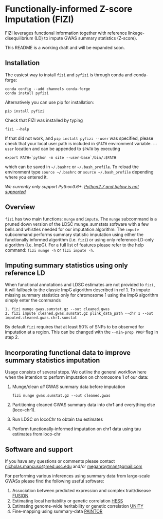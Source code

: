 # Functionally-informed Z-score Imputation (FIZI)
FIZI leverages functional information together with reference linkage-disequilibrium (LD) to
impute GWAS summary statistics (Z-score).

This README is a working draft and will be expanded soon.

[//]: # (This repository serves as the home for the python implementation of the algorithm described in XX.)

Installation
----
The easiest way to install `fizi` and `pyfizi` is through conda and conda-forge:

    conda config --add channels conda-forge
    conda install pyfizi
    
Alternatively you can use pip for installation:

    pip install pyfizi
    
Check that FIZI was installed by typing

    fizi --help

If that did not work, and `pip install pyfizi --user` was specified, please check that your local user path is included in
`$PATH` environment variable. `--user` location and can be appended to `$PATH`
by executing

    export PATH=`python -m site --user-base`/bin/:$PATH
    
which can be saved in `~/.bashrc` or `~/.bash_profile`. To reload the environment type `source ~/.bashrc` or `source ~/.bash_profile` depending where you entered it.

*We currently only support Python3.6+. [Python2.7 and below is not supported](https://pythonclock.org/)*

Overview
--------
`fizi` has two main functions: `munge` and `impute`. The `munge` subcommand is a pruned down version of the LDSC munge_sumstats software with a few bells and whistles needed for our imputation algorithm. The `impute` subcommand performs summary statistic imputation using either the functionally informed algorithm (i.e. `fizi`) or using only reference-LD-only algorithm (i.e. ImpG). For a full list of features please refer to the help command: `fizi munge -h` or `fizi impute -h`. 

Imputing summary statistics using only reference LD
------
When functional annotations and LDSC estimates are not provided to `fizi`, it will fallback to the classic ImpG
algorithm described in ref [1]. To impute missing summary statistics only for chromosome 1 using the ImpG algorithm 
simply enter the commands

    1. fizi munge gwas.sumstat.gz --out cleaned.gwas
    2. fizi impute cleaned.gwas.sumstat.gz plink_data_path --chr 1 --out imputed.cleaned.gwas.chr1.sumstat

By default `fizi` requires that at least 50% of SNPs to be observed for imputation at a region. This can be changed with the `--min-prop PROP` flag in step 2.

Incorporating functional data to improve summary statistics imputation
-----
Usage consists of several steps. We outline the general workflow here when the intention to perform imputation on
chromosome 1 of our data:

1. Munge/clean _all_ GWAS summary data before imputation

    `fizi munge gwas.sumstat.gz --out cleaned.gwas`

2. Partitioning cleaned GWAS summary data into chr1 and everything else (loco-chr1).
3. Run LDSC on locoChr to obtain tau estimates
4. Perform functionally-informed imputation on chr1 data using tau estimates from loco-chr

Software and support
-----
If you have any questions or comments please contact nicholas.mancuso@med.usc.edu and/or meganroytman@gmail.com

For performing various inferences using summary data from large-scale GWASs please find the following useful software:

1. Association between predicted expression and complex trait/disease [FUSION](https://github.com/gusevlab/fusion_twas)
2. Estimating local heritability or genetic correlation [HESS](https://github.com/huwenboshi/hess)
3. Estimating genome-wide heritability or genetic correlation [UNITY](https://github.com/bogdanlab/UNITY)
4. Fine-mapping using summary-data [PAINTOR](https://github.com/gkichaev/PAINTOR_V3.0)

[1]: https://academic.oup.com/bioinformatics/article/30/20/2906/2422225

